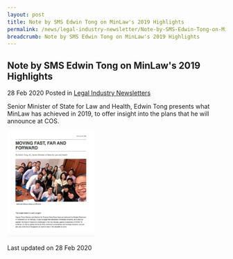 ```yaml
---
layout: post
title: Note by SMS Edwin Tong on MinLaw's 2019 Highlights
permalink: /news/legal-industry-newsletter/Note-by-SMS-Edwin-Tong-on-MinLaw's-2019-Highlights/
breadcrumb: Note by SMS Edwin Tong on MinLaw's 2019 Highlights
---
```


<style>
  .image {width: 200px;}
  .image img {max-width: 100%;}
</style>

Note by SMS Edwin Tong on MinLaw's 2019 Highlights
---

28 Feb 2020 Posted in [Legal Industry Newsletters](/news/legal-industry-newsletters/)

Senior Minister of State for Law and Health, Edwin Tong presents what MinLaw has achieved in 2019, to offer insight into the plans that he will announce at COS.

<div class="image">
  <a href="/files/COS2020Note28Feb.pdf/"><img src="/images/COS2020Note28Feb.jpg/" title="Moving Fast, Far and Forward" alt="Moving Fast, Far and Forward"></a>
</div>

<p class="right-side-updated">Last updated on 28 Feb 2020</p>
